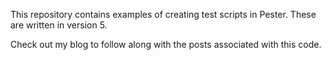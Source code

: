 This repository contains examples of creating test scripts in Pester. These are written in version 5.

Check out my blog to follow along with the posts associated with this code.